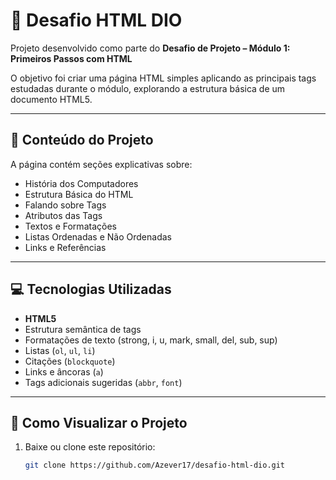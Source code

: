 # 🧩 Desafio HTML DIO

Projeto desenvolvido como parte do **Desafio de Projeto – Módulo 1: Primeiros Passos com HTML**

O objetivo foi criar uma página HTML simples aplicando as principais tags estudadas durante o módulo, explorando a estrutura básica de um documento HTML5.

---

## 🧠 Conteúdo do Projeto

A página contém seções explicativas sobre:

- História dos Computadores  
- Estrutura Básica do HTML  
- Falando sobre Tags  
- Atributos das Tags  
- Textos e Formatações  
- Listas Ordenadas e Não Ordenadas  
- Links e Referências  

---

## 💻 Tecnologias Utilizadas

- **HTML5**  
- Estrutura semântica de tags  
- Formatações de texto (strong, i, u, mark, small, del, sub, sup)  
- Listas (`ol`, `ul`, `li`)  
- Citações (`blockquote`)  
- Links e âncoras (`a`)  
- Tags adicionais sugeridas (`abbr`, `font`)  

---

## 🚀 Como Visualizar o Projeto

1. Baixe ou clone este repositório:
   ```bash
   git clone https://github.com/Azever17/desafio-html-dio.git
